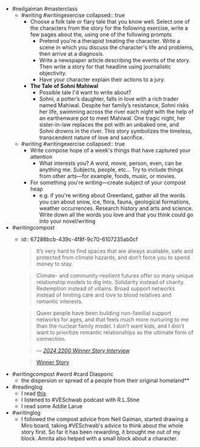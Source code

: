 - #neilgaiman #masterclass
	- #writing #writingexercise
	  collapsed:: true
		- Choose a folk tale or fiary tale that you know well. Select one of the characters from the story for the following exercise, write a few pages about the, using one of the following prompts
			- Pretend you're a therapist treating the character. Write a scene in which you discuss the character's life and problems, then arrive at a diagnosis.
			- Write a newspaper article describing the events of the story. Then write a story for that headline using journalistic objectivity.
			- Have your character explain their actions to a jury.
		- **The Tale of Sohni Mahiwal**
			- Possible tale I'd want to write about?
			- Sohni, a potter’s daughter, falls in love with a rich trader named Mahiwal. Despite her family’s resistance, Sohni risks her life, swimming across the river each night with the help of an earthenware pot to meet Mahiwal. One tragic night, her sister-in-law replaces the pot with an unbaked one, and Sohni drowns in the river. This story symbolizes the timeless, transcendent nature of love and sacrifice.
	- #writing #writingexercise
	  collapsed:: true
		- Write compose hope of a week's things that have captured your attention
			- What interests you? A word, movie, person, even, can be anything me. Subjects, people, etc… Try to include things from other arts—for example, foods, music, or movies.
		- For something you're writing—create subject of your compost heap
			- e.g. if you're writing about Greenland, gather all the words you can about snow, ice, flora, fauna, geological formations, weather occurrences. Research history and arts and science. Write down all the words you love and that you think could go into your novel/writing
- #writingcompost
	- id:: 67288bcb-439c-4f8f-9c70-6107235ab0cf
	  > It’s very hard to find spaces that are always available, safe and protected from climate hazards, and don’t force you to spend money to stay.
	  
	  > Climate- and community-resilient futures offer so many unique relationship models to dig into. Solidarity instead of charity. Redemption instead of villains. Broad support networks instead of limiting care and love to blood relatives and romantic interests.
	  
	  > Queer people have been building non-familial support networks for ages, and that feels much more nurturing to me than the nuclear family model. I don’t want kids, and I don’t want to prioritize romantic relationships as the ultimate form of connection.
	  
	   > — [*2024 2200 Winner Story Interview*](https://grist.org/climate-fiction/imagine2200-to-labor-for-the-hive/)
	  
	  > [Winner Story](https://grist.org/climate-fiction/imagine2200-to-labor-for-the-hive/)
- #writingcompost #word #card Diasporic
	- the dispersion or spread of a people from their original homeland**
- #readinglog
	- I read [this](logseq://graph/toyj?block-id=67288bcb-439c-4f8f-9c70-6107235ab0cf)
	- I listened to #VESchwab podcast with R.L.Stine
	- I read some Addie Larue
- #writinglog
	- I followed the compost advice from Neil Gaiman, started drawing a Miro board, taking  #VESchwab's advice to think about the whole story first. So far it has been rewarding, it brought me out of my block. Amrita also helped with a small block about a character.